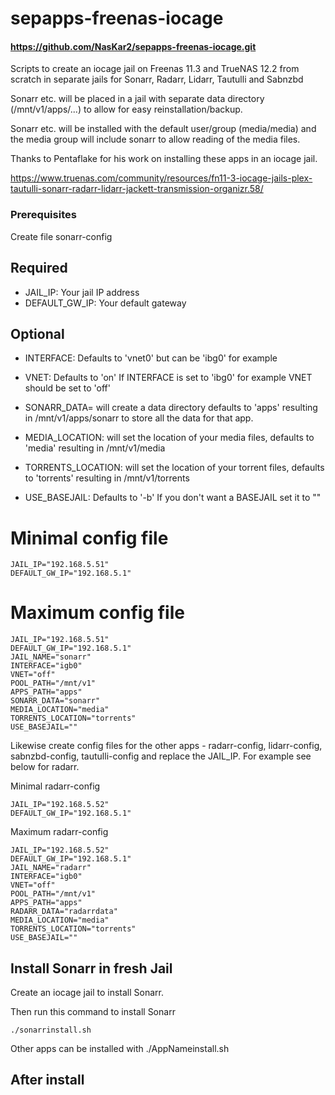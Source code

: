 # sepapps-freenas-iocage

#### https://github.com/NasKar2/sepapps-freenas-iocage.git

Scripts to create an iocage jail on Freenas 11.3 and TrueNAS 12.2 from scratch in separate jails for Sonarr, Radarr, Lidarr, Tautulli and Sabnzbd

Sonarr etc. will be placed in a jail with separate data directory (/mnt/v1/apps/...) to allow for easy reinstallation/backup.

Sonarr etc. will be installed with the default user/group (media/media) and the media group will include sonarr to allow reading of the media files.

Thanks to Pentaflake for his work on installing these apps in an iocage jail.

https://www.truenas.com/community/resources/fn11-3-iocage-jails-plex-tautulli-sonarr-radarr-lidarr-jackett-transmission-organizr.58/

### Prerequisites
Create file sonarr-config

## Required

- JAIL_IP: Your jail IP address
- DEFAULT_GW_IP: Your default gateway

## Optional

- INTERFACE: Defaults to 'vnet0' but can be 'ibg0' for example

- VNET: Defaults to 'on' If INTERFACE is set to 'ibg0' for example VNET should be set to 'off'

- SONARR_DATA= will create a data directory defaults to 'apps' resulting in /mnt/v1/apps/sonarr to store all the data for that app.

- MEDIA_LOCATION: will set the location of your media files, defaults to 'media' resulting in /mnt/v1/media

- TORRENTS_LOCATION: will set the location of your torrent files, defaults to 'torrents' resulting in /mnt/v1/torrents

- USE_BASEJAIL: Defaults to '-b' If you don't want a BASEJAIL set it to ""

# Minimal config file
```
JAIL_IP="192.168.5.51"
DEFAULT_GW_IP="192.168.5.1"
```

# Maximum config file
```
JAIL_IP="192.168.5.51"
DEFAULT_GW_IP="192.168.5.1"
JAIL_NAME="sonarr"
INTERFACE="igb0"
VNET="off"
POOL_PATH="/mnt/v1"
APPS_PATH="apps"
SONARR_DATA="sonarr"
MEDIA_LOCATION="media"
TORRENTS_LOCATION="torrents"
USE_BASEJAIL=""
```

Likewise create config files for the other apps - radarr-config, lidarr-config, sabnzbd-config, tautulli-config and replace the JAIL_IP. For example see below for radarr.


Minimal radarr-config
```
JAIL_IP="192.168.5.52"
DEFAULT_GW_IP="192.168.5.1"
```

Maximum radarr-config
```
JAIL_IP="192.168.5.52"
DEFAULT_GW_IP="192.168.5.1"
JAIL_NAME="radarr"
INTERFACE="igb0"
VNET="off"
POOL_PATH="/mnt/v1"
APPS_PATH="apps"
RADARR_DATA="radarrdata"
MEDIA_LOCATION="media"
TORRENTS_LOCATION="torrents"
USE_BASEJAIL=""
```

## Install Sonarr in fresh Jail

Create an iocage jail to install Sonarr.

Then run this command to install Sonarr
```
./sonarrinstall.sh
```

Other apps can be installed with ./AppNameinstall.sh

## After install

